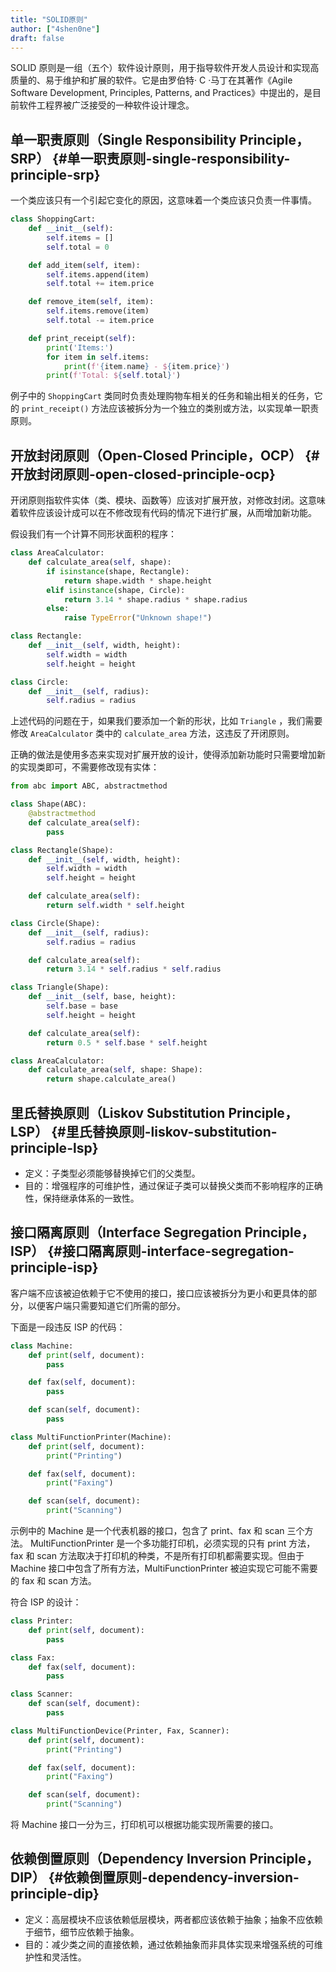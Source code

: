 ```yaml
---
title: "SOLID原则"
author: ["4shen0ne"]
draft: false
---
```


SOLID 原则是一组（五个）软件设计原则，用于指导软件开发人员设计和实现高质量的、易于维护和扩展的软件。它是由罗伯特· C ·马丁在其著作《Agile Software Development, Principles, Patterns, and Practices》中提出的，是目前软件工程界被广泛接受的一种软件设计理念。


## 单一职责原则（Single Responsibility Principle，SRP） {#单一职责原则-single-responsibility-principle-srp}

一个类应该只有一个引起它变化的原因，这意味着一个类应该只负责一件事情。

```python
class ShoppingCart:
    def __init__(self):
        self.items = []
        self.total = 0

    def add_item(self, item):
        self.items.append(item)
        self.total += item.price

    def remove_item(self, item):
        self.items.remove(item)
        self.total -= item.price

    def print_receipt(self):
        print('Items:')
        for item in self.items:
            print(f'{item.name} - ${item.price}')
        print(f'Total: ${self.total}')
```

例子中的 `ShoppingCart` 类同时负责处理购物车相关的任务和输出相关的任务，它的 `print_receipt()` 方法应该被拆分为一个独立的类别或方法，以实现单一职责原则。


## 开放封闭原则（Open-Closed Principle，OCP） {#开放封闭原则-open-closed-principle-ocp}

开闭原则指软件实体（类、模块、函数等）应该对扩展开放，对修改封闭。这意味着软件应该设计成可以在不修改现有代码的情况下进行扩展，从而增加新功能。

假设我们有一个计算不同形状面积的程序：

```python
class AreaCalculator:
    def calculate_area(self, shape):
        if isinstance(shape, Rectangle):
            return shape.width * shape.height
        elif isinstance(shape, Circle):
            return 3.14 * shape.radius * shape.radius
        else:
            raise TypeError("Unknown shape!")

class Rectangle:
    def __init__(self, width, height):
        self.width = width
        self.height = height

class Circle:
    def __init__(self, radius):
        self.radius = radius
```

上述代码的问题在于，如果我们要添加一个新的形状，比如 `Triangle` ，我们需要修改 `AreaCalculator` 类中的 `calculate_area` 方法，这违反了开闭原则。

正确的做法是使用多态来实现对扩展开放的设计，使得添加新功能时只需要增加新的实现类即可，不需要修改现有实体：

```python
from abc import ABC, abstractmethod

class Shape(ABC):
    @abstractmethod
    def calculate_area(self):
        pass

class Rectangle(Shape):
    def __init__(self, width, height):
        self.width = width
        self.height = height

    def calculate_area(self):
        return self.width * self.height

class Circle(Shape):
    def __init__(self, radius):
        self.radius = radius

    def calculate_area(self):
        return 3.14 * self.radius * self.radius

class Triangle(Shape):
    def __init__(self, base, height):
        self.base = base
        self.height = height

    def calculate_area(self):
        return 0.5 * self.base * self.height

class AreaCalculator:
    def calculate_area(self, shape: Shape):
        return shape.calculate_area()
```


## 里氏替换原则（Liskov Substitution Principle，LSP） {#里氏替换原则-liskov-substitution-principle-lsp}

-   定义：子类型必须能够替换掉它们的父类型。
-   目的：增强程序的可维护性，通过保证子类可以替换父类而不影响程序的正确性，保持继承体系的一致性。


## 接口隔离原则（Interface Segregation Principle，ISP） {#接口隔离原则-interface-segregation-principle-isp}

客户端不应该被迫依赖于它不使用的接口，接口应该被拆分为更小和更具体的部分，以便客户端只需要知道它们所需的部分。

下面是一段违反 ISP 的代码：

```python
class Machine:
    def print(self, document):
        pass

    def fax(self, document):
        pass

    def scan(self, document):
        pass

class MultiFunctionPrinter(Machine):
    def print(self, document):
        print("Printing")

    def fax(self, document):
        print("Faxing")

    def scan(self, document):
        print("Scanning")
```

示例中的 Machine 是一个代表机器的接口，包含了 print、fax 和 scan 三个方法。 MultiFunctionPrinter 是一个多功能打印机，必须实现的只有 print 方法，fax 和 scan 方法取决于打印机的种类，不是所有打印机都需要实现。但由于 Machine 接口中包含了所有方法，MultiFunctionPrinter 被迫实现它可能不需要的 fax 和 scan 方法。

符合 ISP 的设计：

```python
class Printer:
    def print(self, document):
        pass

class Fax:
    def fax(self, document):
        pass

class Scanner:
    def scan(self, document):
        pass

class MultiFunctionDevice(Printer, Fax, Scanner):
    def print(self, document):
        print("Printing")

    def fax(self, document):
        print("Faxing")

    def scan(self, document):
        print("Scanning")
```

将 Machine 接口一分为三，打印机可以根据功能实现所需要的接口。


## 依赖倒置原则（Dependency Inversion Principle，DIP） {#依赖倒置原则-dependency-inversion-principle-dip}

-   定义：高层模块不应该依赖低层模块，两者都应该依赖于抽象；抽象不应依赖于细节，细节应依赖于抽象。
-   目的：减少类之间的直接依赖，通过依赖抽象而非具体实现来增强系统的可维护性和灵活性。
